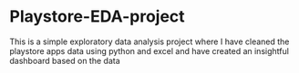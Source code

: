 # Playstore-EDA-project
This is a simple exploratory data analysis project where I have cleaned the playstore apps data using python and excel and have created an insightful dashboard based on the data
